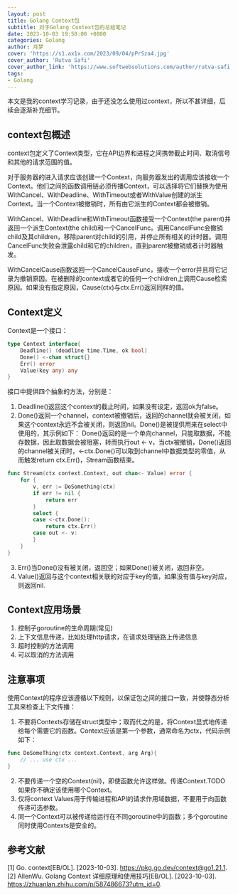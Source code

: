 ```yaml
---
layout: post
title: Golang Context包
subtitle: 对于Golang Context包的总结笔记
date: 2023-10-03 19:50:00 +0800
categories: Golang
author: 月梦
cover: 'https://s1.ax1x.com/2023/09/04/pPrSza4.jpg'
cover_author: 'Rutva Safi'
cover_author_link: 'https://www.softwebsolutions.com/author/rutva-safi'
tags: 
- Golang  
---
```


本文是我的context学习记录，由于还没怎么使用过context，所以不甚详细，后续会逐渐补充细节。  

## context包概述
context包定义了Context类型，它在API边界和进程之间携带截止时间、取消信号和其他的请求范围的值。  

对于服务器的进入请求应该创建一个Context，向服务器发出的调用应该接收一个Context。他们之间的函数调用链必须传播Context，可以选择将它们替换为使用WithCancel、WithDeadline、WithTimeout或者WithValue创建的派生Context。当一个Context被撤销时，所有由它派生的Context都会被撤销。  

WithCancel、WithDeadline和WithTimeout函数接受一个Context(the parent)并返回一个派生Context(the child)和一个CancelFunc。调用CancelFunc会撤销child及其children，移除parent对child的引用，并停止所有相关的计时器。调用CancelFunc失败会泄露child和它的children，直到parent被撤销或者计时器触发。  

WithCancelCause函数返回一个CancelCauseFunc，接收一个error并且将它记录为撤销原因。在被删除的context或者它的任何一个children上调用Cause检索原因。如果没有指定原因，Cause(ctx)与ctx.Err()返回同样的值。  

## Context定义
Context是一个接口：
```go
type Context interface{
	Deadline() (deadline time.Time, ok bool)
	Done() <-chan struct{}
	Err() error
	Value(key any) any
}
```
接口中提供四个抽象的方法，分别是：
1. Deadline()返回这个context的截止时间，如果没有设定，返回ok为false。
2. Done()返回一个channel，context被撤销后，返回的channel就会被关闭，如果这个context永远不会被关闭，则返回nil。Done()是被提供用来在select中使用的，其示例如下：
Done()返回的是一个单向channel，只能取数据，不能存数据，因此取数据会被阻塞，转而执行out <- v，当ctx被撤销，Done()返回的channel被关闭时，<-ctx.Done()可以取到channel中数据类型的零值，从而触发return ctx.Err()，Stream函数结束。
```go
func Stream(ctx context.Context, out chan<- Value) error {
	for {
		v, err := DoSomething(ctx)
		if err != nil {
			return err
		}
		select {
		case <-ctx.Done():
			return ctx.Err()
		case out <- v:
		}
	}
}
```
3. Err()当Done()没有被关闭，返回空；如果Done()被关闭，返回非空。
4. Value()返回与这个context相关联的对应于key的值，如果没有值与key对应，则返回nil.


## Context应用场景
1. 控制子goroutine的生命周期(常见)
2. 上下文信息传递，比如处理http请求，在请求处理链路上传递信息
3. 超时控制的方法调用
4. 可以取消的方法调用

## 注意事项
使用Context的程序应该遵循以下规则，以保证包之间的接口一致，并使静态分析工具来检查上下文传播：  
1. 不要将Contexts存储在struct类型中；取而代之的是，将Context显式地传递给每个需要它的函数。Context应该是第一个参数，通常命名为ctx，代码示例如下：  
```go
func DoSomeThing(ctx context.Context, arg Arg){
	// ... use ctx ...
}
```
2. 不要传递一个空的Context(nil)，即使函数允许这样做。传递Context.TODO如果你不确定该使用哪个Context。
3. 仅将context Values用于传输进程和API的请求作用域数据，不要用于向函数传递可选参数。
4. 同一个Context可以被传递给运行在不同goroutine中的函数；多个goroutine同时使用Contexts是安全的。




## 参考文献
[1] Go. context[EB/OL]. [2023-10-03]. https://pkg.go.dev/context@go1.21.1.  
[2] AllenWu. Golang Context 详细原理和使用技巧[EB/OL]. [2023-10-03]. https://zhuanlan.zhihu.com/p/587486673?utm_id=0.  
